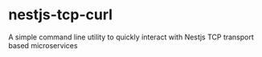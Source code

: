 # nestjs-tcp-curl
A simple command line utility to quickly interact with Nestjs TCP transport based microservices

